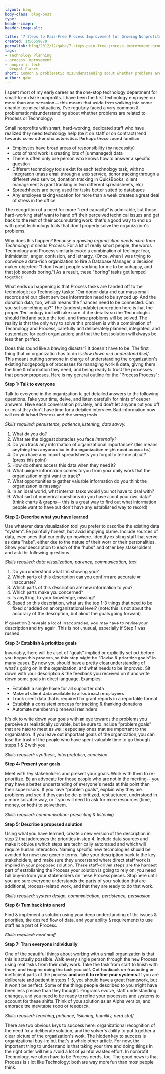```yaml
---
layout: blog
body-class: blog-post
type:
header-image:
header-image-alt:

title: '7 Steps to Pain-Free Process Improvement for Growing Nonprofits'
created: 1356559878
permalink: blog/2012/12/gabe/7-steps-pain-free-process-improvement-growing-nonprofits/
tags:
- Technology Planning
- process improvement
- nonprofit tech
- Drupal Planet
short: Common & problematic misunderstanding about whether problems are related to Process or Technology.
author: gabe
---
```

I spent most of my early career as the one-stop technology department for small-to-midsize nonprofits. I have been the first technology employee on more than one occasion -- this means that aside from walking into some chaotic technical situations, I've regularly faced a very common & problematic misunderstanding about whether problems are related to Process or Technology.

Small nonprofits with smart, hard-working, dedicated staff who have realized they need technology help (be it on staff or on contract) tend towards some other characteristics. Perhaps these sound familiar:

- Employees have broad areas of responsibility (by necessity)
- Lots of hard work is creating lots of (unmanaged) data
- There is often only one person who knows how to answer a specific question
- Different technology tools exist for each technology task, with no integration (mass email through a web service, donor tracking through a different web service, donation tracking in QuickBooks, client management & grant tracking in two different spreadsheets, etc)
- Spreadsheets are being used for tasks better suited to databases
- Any employee taking vacation for more than a week creates a great deal of stress in the office

The recognition of a need for more "nerd capacity" is admirable, but those hard-working staff want to hand off their perceived technical issues and get back to the rest of their accumulating work: that's a good way to end up with great technology tools that don't properly solve the organization's problems.

Why does this happen? Because *a growing organization needs more than Technology: it needs Process*. For a lot of really smart people, the words Technology and Process similarly evoke a combination of feelings: fear, intimidation, anger, confusion, and lethargy. (Once, when I was trying to convince a data-rich organization to hire a Database Manager, a decision maker objected: "I don't want people working for me to be unhappy, and that job sounds boring.") As a result, these "boring" tasks get lumped together.

What ends up happening is that Process tasks are handed off to the technologist as Technology tasks: "Our donor data and our mass email records and our client services information need to be synced up. And the donation data, too, which means the finances need to be connected. Can you set something up?" The (understandable) perception here is that the proper Technology tool will take care of the details: so the Technologist should find and setup the tool, and these problems will be solved. The reality is that the only way to solve this problem is with a combination of Technology and Process, carefully and deliberately planned, integrated, and customized for each organization; and that the best solution will always be less than perfect.

Does this sound like a brewing disaster? It doesn't have to be. The first thing that on organization has to do is *slow down and understand itself*. This means putting someone in charge of understanding the organization's existing hodgepodge of processes for managing work & data, giving them the time & information they need, and being ready to trust the processes that person proposes. Here is my general outline for the "Process Process":

**Step 1: Talk to everyone** 

 Talk to everyone in the organization to get detailed answers to the following questions. Take your time, delve, and listen carefully for hints of deeper answers. Have each conversation privately, and don't let anyone put you off or insist they don't have time for a detailed interview. Bad information now will result in bad Process and the wrong tools. 

_Skills required: persistence, patience, listening, data savvy._

1. What do you do?
2. What are the biggest obstacles you face _internally?_
3. Do you track any information of organizational importance? (this means anything that anyone else in the organization might need access to.)
  1. Do you have any import spreadsheets you forgot to tell me about? (press this point)
  2. How do others access this data when they need it?
4. What unique information comes to you from your daily work that the organization might want to track?
5. What opportunities to gather valuable information do you think the organization is missing?
6. In an ideal world, what internal tasks would you not have to deal with?
7. What sort of numerical questions do you have about your own data? (think charts & graphs-- this is a great way to find out what information people want to have but don't have any established way to record)

**Step 2: Describe what you have learned** 

Use whatever data visualization tool you prefer to describe the existing data "system". Be painfully honest, but avoid implying blame. Include sources of data, even ones that currently go nowhere. Identify existing staff that serve as data "hubs", either due to the nature of their work or their personalities. Show your description to each of the "hubs" and other key stakeholders and ask the following questions. 

_Skills required: data visualization, patience, communication, tact_

1. Do you understand what I'm showing you?
2. Which parts of this description can you confirm are accurate or inaccurate?
3. Which parts of this description are new information to you?
4. Which parts make you concerned?
5. Is anything, to your knowledge, missing?
6. Based on this description, what are the top 1-3 things that need to be fixed or added on an organizational level? (note: this is not about the accuracy of the description, but about the goals going forward)

If question 2 reveals a lot of inaccuracies, you may have to revise your description and try again. This is not unusual, especially if Step 1 was rushed.

**Step 3: Establish & prioritize goals** 

Invariably, there will be a set of "goals" implied or explicitly set out before you began this process, so this step might be "Revise & prioritize goals" in many cases. By now you should have a pretty clear understanding of what's going on in the organization, and what needs to be improved. Sit down with your description & the feedback you received on it and write down some goals in direct language. Examples:

- Establish a single home for all supporter data
- Make all client data available to all outreach employees
- Track client data that is required for grant reports in a reportable format
- Establish a consistent process for tracking & thanking donations
- Automate membership renewal reminders

It's ok to write down your goals with an eye towards the problems you perceive as realistically solvable, but be sure to include "problem goals" that are hard to meet as well: especially ones that are important to the organization. If you leave out important goals of the organization, you can lose the trust of the people who have spent valuable time to go through steps 1 & 2 with you. 

_Skills required: synthesis, interpretation, concision_

**Step 4: Present your goals** 

Meet with key stakeholders and present your goals. Work with them to re-prioritize. Be an advocate for those people who are not in the meeting-- you may have a better understanding of everyone's needs at this point than their supervisors. If you have "problem goals", explain why they are problems and see if they can be de-prioritized, restructured, understood in a more solvable way, or if you will need to ask for more resources (time, money, or both) to solve them. 

_Skills required: communication: presenting & listening_

**Step 5: Describe a proposed solution** 

Using what you have learned, create a new version of the description in step 2 that addresses the priorities in step 4. Include data sources and make it obvious which steps are technically automated and which will require human interaction. Naming specific new technologies should be avoided for now: use generic terms. Take your description back to the key stakeholders, and make sure they understand where direct staff work is implied in your proposed solution. These staff-driven steps are the hardest part of establishing the Process your solution is going to rely on: you need full buy-in from your stakeholders on these Process pieces. Stop here until you are sure everyone understands the parts of your solution that are additional, process-related work, and that they are ready to do that work. 

_Skills required: system design, communication, persistence, persuasion_

**Step 6: Turn back into a nerd** 

Find & implement a solution using your deep understanding of the issues & priorities, the desired flow of data, and your ability & requirements to use staff as a part of Process. 

_Skills required: nerd stuff_

**Step 7: Train everyone individually** 

One of the beautiful things about working with a small organization is that this is actually possible. Walk every single person through the new Process using real tasks from their daily work. Take the task from start to finish with them, and imagine doing the task yourself. Get feedback on frustrating or inefficient parts of the process **and use it to refine your systems.** If you are deliberate and patient in steps 1-5, you should have a great framework, but it won't be perfect. Some of the things people described to you might have been less precise than they thought. Programs evolve, staff understanding changes, and you need to be ready to refine your processes and systems to account for these shifts. Think of your solution as an Alpha version, and embrace the inevitable flood of feedback.

 _Skills required: teaching, patience, listening, humility, nerd stuff_

There are two obvious keys to success here: organizational recognition of the need for a deliberate solution, and the solver's ability to put together a clear picture of the organization's work. The hidden key to success is organizational buy-in: but that's a whole other article. For now, the important thing to understand is that taking your time and doing things in the right order will help avoid a lot of painful wasted effort. In nonprofit Technology, we often have to be Process nerds, too. The good news is that Process is a lot like Technology: both are way more fun than most people think.
